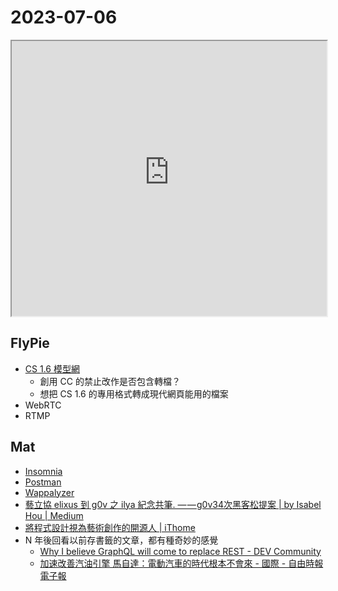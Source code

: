 # 2023-07-06

<iframe src="https://photos.hackingthursday.org/2023-07-06" width="100%" height="440px"></iframe>

## FlyPie

- [CS 1.6 模型網](https://gamebanana.com/games/4254)
  - 創用 CC 的禁止改作是否包含轉檔？
  - 想把 CS 1.6 的專用格式轉成現代網頁能用的檔案
- WebRTC
- RTMP

## Mat

- [Insomnia](https://insomnia.rest/)
- [Postman](https://www.postman.com/)
- [Wappalyzer](https://www.wappalyzer.com/)
- [藝立協 elixus 到 g0v 之 ilya 紀念共筆. — — g0v34次黑客松提案 | by Isabel Hou | Medium](https://medium.com/@isabelhou/%E8%97%9D%E7%AB%8B%E5%8D%94-elixus-%E5%88%B0-g0v-%E4%B9%8B-ilya-%E7%B4%80%E5%BF%B5%E5%85%B1%E7%AD%86-371d7614c883)
- [將程式設計視為藝術創作的開源人 | iThome](https://www.ithome.com.tw/tech/72594)
- N 年後回看以前存書籤的文章，都有種奇妙的感覺
    - [Why I believe GraphQL will come to replace REST - DEV Community](https://dev.to/martijnwalraven/why-i-believe-graphql-will-come-to-replace-rest)
    - [加速改善汽油引擎 馬自達：電動汽車的時代根本不會來 - 國際 - 自由時報電子報](https://news.ltn.com.tw/news/world/breakingnews/2316251)